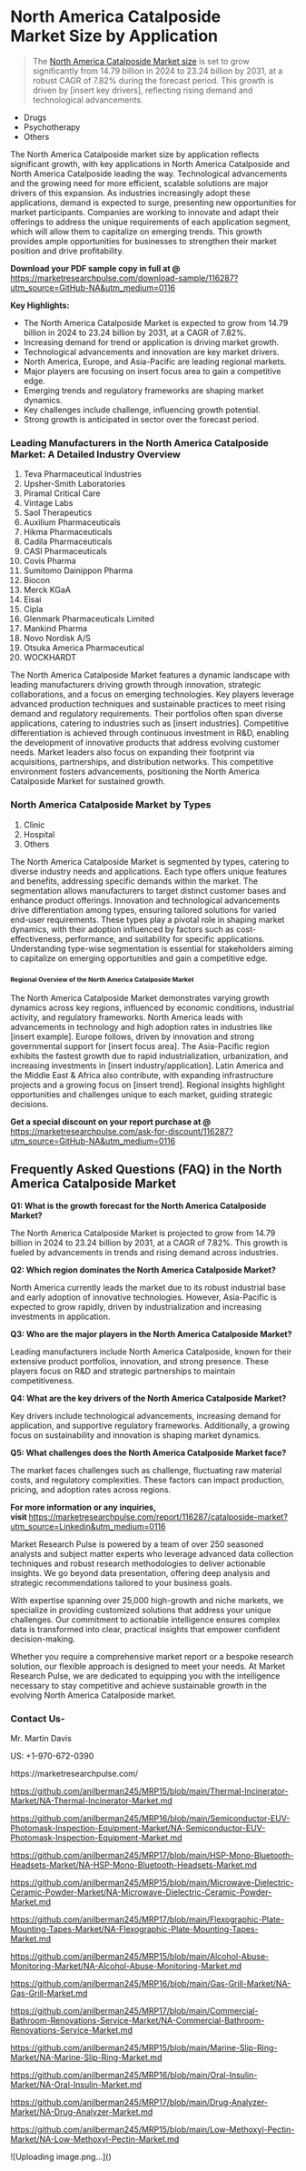 <h1>North America Catalposide Market&nbsp;Size by Application</h1><blockquote><p>The <a href="https://marketresearchpulse.com/download-sample/116287?utm_source=GitHub-NA&amp;utm_medium=0116">North America Catalposide Market size</a> is set to grow significantly from 14.79 billion in 2024 to 23.24 billion by 2031, at a robust CAGR of 7.82% during the forecast period. This growth is driven by [insert key drivers], reflecting rising demand and technological advancements.</p></blockquote><ul><li>Drugs<li> Psychotherapy<li> Others</li></ul><p>The North America Catalposide market size by application reflects significant growth, with key applications in North America Catalposide and North America Catalposide leading the way. Technological advancements and the growing need for more efficient, scalable solutions are major drivers of this expansion. As industries increasingly adopt these applications, demand is expected to surge, presenting new opportunities for market participants. Companies are working to innovate and adapt their offerings to address the unique requirements of each application segment, which will allow them to capitalize on emerging trends. This growth provides ample opportunities for businesses to strengthen their market position and drive profitability.</p><p><strong>Download your PDF sample copy in full at @ </strong><a href="https://marketresearchpulse.com/download-sample/116287?utm_source=GitHub-NA&amp;utm_medium=0116">https://marketresearchpulse.com/download-sample/116287?utm_source=GitHub-NA&amp;utm_medium=0116</a></p><p><strong>Key Highlights: </strong></p><ul><li>The North America Catalposide Market is expected to grow from 14.79 billion in 2024 to 23.24 billion by 2031, at a CAGR of 7.82%.</li><li>Increasing demand for trend or application is driving market growth.</li><li>Technological advancements and innovation are key market drivers.</li><li>North America, Europe, and Asia-Pacific are leading regional markets.</li><li>Major players are focusing on insert focus area to gain a competitive edge.</li><li>Emerging trends and regulatory frameworks are shaping market dynamics.</li><li>Key challenges include challenge, influencing growth potential.</li><li>Strong growth is anticipated in sector over the forecast period.</li></ul><h3>Leading Manufacturers in the North America Catalposide Market: A Detailed Industry Overview</h3><ol><li>Teva Pharmaceutical Industries</li><li>Upsher-Smith Laboratories</li><li>Piramal Critical Care</li><li>Vintage Labs</li><li>Saol Therapeutics</li><li>Auxilium Pharmaceuticals</li><li>Hikma Pharmaceuticals</li><li>Cadila Pharmaceuticals</li><li>CASI Pharmaceuticals</li><li>Covis Pharma</li><li>Sumitomo Dainippon Pharma</li><li>Biocon</li><li>Merck KGaA</li><li>Eisai</li><li>Cipla</li><li>Glenmark Pharmaceuticals Limited</li><li>Mankind Pharma</li><li>Novo Nordisk A/S</li><li>Otsuka America Pharmaceutical</li><li>WOCKHARDT</li></ol><div class="flex max-w-full flex-col flex-grow"><div class="min-h-8 text-message flex w-full flex-col items-end gap-2 whitespace-normal break-words [.text-message+&amp;]:mt-5" dir="auto" data-message-author-role="assistant" data-message-id="fd8432e4-4910-450d-b182-61b7bfb0a01f" data-message-model-slug="gpt-4o"><div class="flex w-full flex-col gap-1 empty:hidden first:pt-[3px]"><div class="markdown prose w-full break-words dark:prose-invert light"><p>The North America Catalposide Market features a dynamic landscape with leading manufacturers driving growth through innovation, strategic collaborations, and a focus on emerging technologies. Key players leverage advanced production techniques and sustainable practices to meet rising demand and regulatory requirements. Their portfolios often span diverse applications, catering to industries such as [insert industries]. Competitive differentiation is achieved through continuous investment in R&amp;D, enabling the development of innovative products that address evolving customer needs. Market leaders also focus on expanding their footprint via acquisitions, partnerships, and distribution networks. This competitive environment fosters advancements, positioning the North America Catalposide Market for sustained growth.</p></div></div></div></div><h3>North America Catalposide Market by Types</h3><ol><li>Clinic<li> Hospital<li> Others</li></ol><div class="flex max-w-full flex-col flex-grow"><div class="min-h-8 text-message flex w-full flex-col items-end gap-2 whitespace-normal break-words [.text-message+&amp;]:mt-5" dir="auto" data-message-author-role="assistant" data-message-id="084470be-0bb7-4664-bddf-5156b4f41249" data-message-model-slug="gpt-4o-mini"><div class="flex w-full flex-col gap-1 empty:hidden first:pt-[3px]"><div class="markdown prose w-full break-words dark:prose-invert light"><p>The North America Catalposide Market is segmented by types, catering to diverse industry needs and applications. Each type offers unique features and benefits, addressing specific demands within the market. The segmentation allows manufacturers to target distinct customer bases and enhance product offerings. Innovation and technological advancements drive differentiation among types, ensuring tailored solutions for varied end-user requirements. These types play a pivotal role in shaping market dynamics, with their adoption influenced by factors such as cost-effectiveness, performance, and suitability for specific applications. Understanding type-wise segmentation is essential for stakeholders aiming to capitalize on emerging opportunities and gain a competitive edge.</p></div></div></div></div><h3><span style="font-size: 11px;">Regional Overview of the North America Catalposide Market</span></h3><div class="flex max-w-full flex-col flex-grow"><div class="min-h-8 text-message flex w-full flex-col items-end gap-2 whitespace-normal break-words [.text-message+&amp;]:mt-5" dir="auto" data-message-author-role="assistant" data-message-id="e9038762-ce64-4e30-91c9-9bd413514231" data-message-model-slug="gpt-4o-mini"><div class="flex w-full flex-col gap-1 empty:hidden first:pt-[3px]"><div class="markdown prose w-full break-words dark:prose-invert light"><p>The North America Catalposide Market demonstrates varying growth dynamics across key regions, influenced by economic conditions, industrial activity, and regulatory frameworks. North America leads with advancements in technology and high adoption rates in industries like [insert example]. Europe follows, driven by innovation and strong governmental support for [insert focus area]. The Asia-Pacific region exhibits the fastest growth due to rapid industrialization, urbanization, and increasing investments in [insert industry/application]. Latin America and the Middle East &amp; Africa also contribute, with expanding infrastructure projects and a growing focus on [insert trend]. Regional insights highlight opportunities and challenges unique to each market, guiding strategic decisions.</p></div></div></div></div><p><strong>Get a special discount on your report purchase at @ </strong><a href="https://marketresearchpulse.com/ask-for-discount/116287?utm_source=GitHub-NA&amp;utm_medium=0116">https://marketresearchpulse.com/ask-for-discount/116287?utm_source=GitHub-NA&amp;utm_medium=0116</a></p><h2>Frequently Asked Questions (FAQ) in the North America Catalposide Market</h2><p><strong>Q1: What is the growth forecast for the North America Catalposide Market?</strong></p><p>The North America Catalposide Market is projected to grow from 14.79 billion in 2024 to 23.24 billion by 2031, at a CAGR of 7.82%. This growth is fueled by advancements in trends and rising demand across industries.</p><p><strong>Q2: Which region dominates the North America Catalposide Market?</strong></p><p>North America currently leads the market due to its robust industrial base and early adoption of innovative technologies. However, Asia-Pacific is expected to grow rapidly, driven by industrialization and increasing investments in application.</p><p><strong>Q3: Who are the major players in the North America Catalposide Market?</strong></p><p>Leading manufacturers include North America Catalposide, known for their extensive product portfolios, innovation, and strong presence. These players focus on R&amp;D and strategic partnerships to maintain competitiveness.</p><p><strong>Q4: What are the key drivers of the North America Catalposide Market?</strong></p><p>Key drivers include technological advancements, increasing demand for application, and supportive regulatory frameworks. Additionally, a growing focus on sustainability and innovation is shaping market dynamics.</p><p><strong>Q5: What challenges does the North America Catalposide Market face?</strong></p><p>The market faces challenges such as challenge, fluctuating raw material costs, and regulatory complexities. These factors can impact production, pricing, and adoption rates across regions.</p><p><strong>For more information or any inquiries, visit&nbsp;</strong><a href="https://marketresearchpulse.com/report/116287/catalposide-market?utm_source=Linkedin&utm_medium=0116">https://marketresearchpulse.com/report/116287/catalposide-market?utm_source=Linkedin&utm_medium=0116</a></p><p>Market Research Pulse is powered by a team of over 250 seasoned analysts and subject matter experts who leverage advanced data collection techniques and robust research methodologies to deliver actionable insights. We go beyond data presentation, offering deep analysis and strategic recommendations tailored to your business goals.</p><p>With expertise spanning over 25,000 high-growth and niche markets, we specialize in providing customized solutions that address your unique challenges. Our commitment to actionable intelligence ensures complex data is transformed into clear, practical insights that empower confident decision-making.</p><p>Whether you require a comprehensive market report or a bespoke research solution, our flexible approach is designed to meet your needs. At Market Research Pulse, we are dedicated to equipping you with the intelligence necessary to stay competitive and achieve sustainable growth in the evolving North America Catalposide market.</p><h3><strong>Contact Us-</strong></h3><p>Mr. Martin Davis</p><p>US: +1-970-672-0390</p><p>https://marketresearchpulse.com/</p><p><a href="https://github.com/anilberman245/MRP15/blob/main/Thermal-Incinerator-Market/NA-Thermal-Incinerator-Market.md">https://github.com/anilberman245/MRP15/blob/main/Thermal-Incinerator-Market/NA-Thermal-Incinerator-Market.md</a></p><p><a href="https://github.com/anilberman245/MRP16/blob/main/Semiconductor-EUV-Photomask-Inspection-Equipment-Market/NA-Semiconductor-EUV-Photomask-Inspection-Equipment-Market.md">https://github.com/anilberman245/MRP16/blob/main/Semiconductor-EUV-Photomask-Inspection-Equipment-Market/NA-Semiconductor-EUV-Photomask-Inspection-Equipment-Market.md</a></p><p><a href="https://github.com/anilberman245/MRP17/blob/main/HSP-Mono-Bluetooth-Headsets-Market/NA-HSP-Mono-Bluetooth-Headsets-Market.md">https://github.com/anilberman245/MRP17/blob/main/HSP-Mono-Bluetooth-Headsets-Market/NA-HSP-Mono-Bluetooth-Headsets-Market.md</a></p><p><a href="https://github.com/anilberman245/MRP15/blob/main/Microwave-Dielectric-Ceramic-Powder-Market/NA-Microwave-Dielectric-Ceramic-Powder-Market.md">https://github.com/anilberman245/MRP15/blob/main/Microwave-Dielectric-Ceramic-Powder-Market/NA-Microwave-Dielectric-Ceramic-Powder-Market.md</a></p><p><a href="https://github.com/anilberman245/MRP17/blob/main/Flexographic-Plate-Mounting-Tapes-Market/NA-Flexographic-Plate-Mounting-Tapes-Market.md">https://github.com/anilberman245/MRP17/blob/main/Flexographic-Plate-Mounting-Tapes-Market/NA-Flexographic-Plate-Mounting-Tapes-Market.md</a></p><p><a href="https://github.com/anilberman245/MRP15/blob/main/Alcohol-Abuse-Monitoring-Market/NA-Alcohol-Abuse-Monitoring-Market.md">https://github.com/anilberman245/MRP15/blob/main/Alcohol-Abuse-Monitoring-Market/NA-Alcohol-Abuse-Monitoring-Market.md</a></p><p><a href="https://github.com/anilberman245/MRP16/blob/main/Gas-Grill-Market/NA-Gas-Grill-Market.md">https://github.com/anilberman245/MRP16/blob/main/Gas-Grill-Market/NA-Gas-Grill-Market.md</a></p><p><a href="https://github.com/anilberman245/MRP17/blob/main/Commercial-Bathroom-Renovations-Service-Market/NA-Commercial-Bathroom-Renovations-Service-Market.md">https://github.com/anilberman245/MRP17/blob/main/Commercial-Bathroom-Renovations-Service-Market/NA-Commercial-Bathroom-Renovations-Service-Market.md</a></p><p><a href="https://github.com/anilberman245/MRP15/blob/main/Marine-Slip-Ring-Market/NA-Marine-Slip-Ring-Market.md">https://github.com/anilberman245/MRP15/blob/main/Marine-Slip-Ring-Market/NA-Marine-Slip-Ring-Market.md</a></p><p><a href="https://github.com/anilberman245/MRP16/blob/main/Oral-Insulin-Market/NA-Oral-Insulin-Market.md">https://github.com/anilberman245/MRP16/blob/main/Oral-Insulin-Market/NA-Oral-Insulin-Market.md</a></p><p><a href="https://github.com/anilberman245/MRP17/blob/main/Drug-Analyzer-Market/NA-Drug-Analyzer-Market.md">https://github.com/anilberman245/MRP17/blob/main/Drug-Analyzer-Market/NA-Drug-Analyzer-Market.md</a></p><p><a href="https://github.com/anilberman245/MRP15/blob/main/Low-Methoxyl-Pectin-Market/NA-Low-Methoxyl-Pectin-Market.md">https://github.com/anilberman245/MRP15/blob/main/Low-Methoxyl-Pectin-Market/NA-Low-Methoxyl-Pectin-Market.md</a></p>
![Uploading image.png…]()
